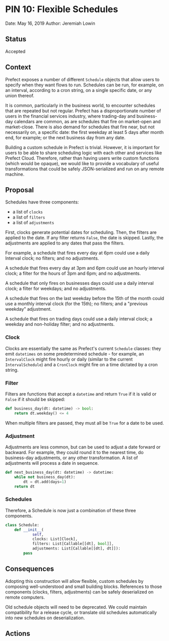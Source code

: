 # PIN 10: Flexible Schedules

Date: May 16, 2019
Author: Jeremiah Lowin

## Status

Accepted

## Context

Prefect exposes a number of different `Schedule` objects that allow users to specify when they want flows to run. Schedules can be run, for example, on an interval, according to a cron string, on a single specific date, or any union thereof.

It is common, particularly in the business world, to encounter schedules that are repeated but not regular. Prefect has a disproportionate number of users in the financial services industry, where trading-day and business-day calendars are common, as are schedules that fire on market-open and market-close. There is also demand for schedules that fire near, but not necessarily on, a specific date: the first weekday at least 5 days after month end, for example; or the next business day from any date.

Building a custom schedule in Prefect is trivial. However, it is important for users to be able to share scheduling logic with each other and services like Prefect Cloud. Therefore, rather than having users write custom functions (which would be opaque), we would like to provide a vocabulary of useful transformations that could be safely JSON-serialized and run on any remote machine.

## Proposal

Schedules have three components:

- a list of `clocks`
- a list of `filters`
- a list of `adjustments`

First, clocks generate potential dates for scheduling. Then, the filters are applied to the date. If any filter returns `False`, the date is skipped. Lastly, the adjustments are applied to any dates that pass the filters.

For example, a schedule that fires every day at 6pm could use a daily Interval clock; no filters; and no adjustments.

A schedule that fires every day at 3pm and 6pm could use an hourly interval clock; a filter for the hours of 3pm and 6pm; and no adjustments.

A schedule that only fires on businesses days could use a daily interval clock; a filter for weekdays; and no adjustments.

A schedule that fires on the last weekday before the 15th of the month could use a monthly interval clock (for the 15th); no filters; and a "previous weekday" adjustment.

A schedule that fires on trading days could use a daily interval clock; a weekday and non-holiday filter; and no adjustments.

### Clock

Clocks are essentially the same as Prefect's current `Schedule` classes: they emit `datetimes` on some predetermined schedule - for example, an `IntervalClock` might fire hourly or daily (similar to the current `IntervalSchedule`) and a `CronClock` might fire on a time dictated by a cron string.

### Filter

Filters are functions that accept a `datetime` and return `True` if it is valid or `False` if it should be skipped:

```python
def business_day(dt: datetime) -> bool:
    return dt.weekday() <= 4
```

When multiple filters are passed, they must all be `True` for a date to be used.

### Adjustment

Adjustments are less common, but can be used to adjust a date forward or backward. For example, they could round it to the nearest time, do business-day adjustments, or any other transformation. A list of adjustments will process a date in sequence.

```python
def next_business_day(dt: datetime) -> datetime:
    while not business_day(dt):
        dt = dt.add(days=1)
    return dt
```

### Schedules

Therefore, a Schedule is now just a combination of these three components.

```python
class Schedule:
    def __init__(
            self,
            clocks: List[Clock],
            filters: List[Callable[[dt], bool]],
            adjustments: List[Callable[[dt], dt]]):
        pass
```

## Consequences

Adopting this construction will allow flexible, custom schedules by composing well-understood and small building blocks. References to those components (clocks, filters, adjustments) can be safely deserialized on remote computers.

Old schedule objects will need to be deprecated. We could maintain compatibility for a release cycle, or translate old schedules automatically into new schedules on deserialization.

## Actions
